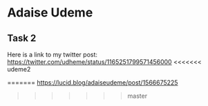 # Adaise Udeme 


## Task 2
Here is a link to my twitter post: https://twitter.com/udheme/status/1165251799571456000
<<<<<<< udeme2


=======
https://lucid.blog/adaiseudeme/post/1566675225
>>>>>>> master
